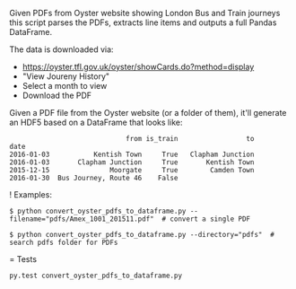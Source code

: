 Given PDFs from Oyster website showing London Bus and Train journeys this script parses the PDFs, extracts line items and outputs a full Pandas DataFrame.

The data is downloaded via:
 * https://oyster.tfl.gov.uk/oyster/showCards.do?method=display
 * "View Joureny History"
 * Select a month to view
 * Download the PDF

Given a PDF file from the Oyster website (or a folder of them), it'll generate an HDF5 based on a DataFrame that looks like:
```
                             from is_train                 to
date                                                         
2016-01-03           Kentish Town     True   Clapham Junction
2016-01-03       Clapham Junction     True       Kentish Town
2015-12-15               Moorgate     True        Camden Town
2016-01-30  Bus Journey, Route 46    False                   
```

! Examples:

    $ python convert_oyster_pdfs_to_dataframe.py --filename="pdfs/Amex_1001_201511.pdf"  # convert a single PDF

    $ python convert_oyster_pdfs_to_dataframe.py --directory="pdfs"  # search pdfs folder for PDFs


= Tests

```
py.test convert_oyster_pdfs_to_dataframe.py
```
